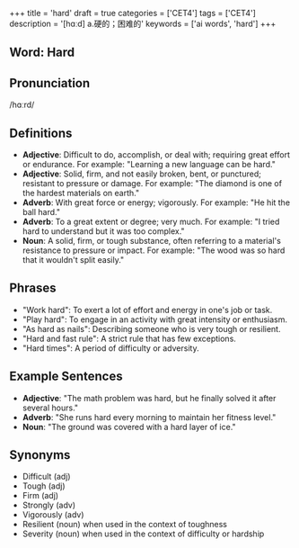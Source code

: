 +++
title = 'hard'
draft = true
categories = ['CET4']
tags = ['CET4']
description = '[hɑːd] a.硬的；困难的'
keywords = ['ai words', 'hard']
+++

## Word: Hard

## Pronunciation
/hɑːrd/

## Definitions
- **Adjective**: Difficult to do, accomplish, or deal with; requiring great effort or endurance. For example: "Learning a new language can be hard."
- **Adjective**: Solid, firm, and not easily broken, bent, or punctured; resistant to pressure or damage. For example: "The diamond is one of the hardest materials on earth."
- **Adverb**: With great force or energy; vigorously. For example: "He hit the ball hard."
- **Adverb**: To a great extent or degree; very much. For example: "I tried hard to understand but it was too complex."
- **Noun**: A solid, firm, or tough substance, often referring to a material's resistance to pressure or impact. For example: "The wood was so hard that it wouldn't split easily."

## Phrases
- "Work hard": To exert a lot of effort and energy in one's job or task.
- "Play hard": To engage in an activity with great intensity or enthusiasm.
- "As hard as nails": Describing someone who is very tough or resilient.
- "Hard and fast rule": A strict rule that has few exceptions.
- "Hard times": A period of difficulty or adversity.

## Example Sentences
- **Adjective**: "The math problem was hard, but he finally solved it after several hours."
- **Adverb**: "She runs hard every morning to maintain her fitness level."
- **Noun**: "The ground was covered with a hard layer of ice."
  
## Synonyms
- Difficult (adj)
- Tough (adj)
- Firm (adj)
- Strongly (adv)
- Vigorously (adv)
- Resilient (noun) when used in the context of toughness
- Severity (noun) when used in the context of difficulty or hardship
